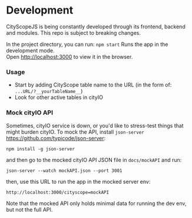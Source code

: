 # Development

CityScopeJS is being constantly developed through its frontend, backend and modules. This repo is subject to breaking changes.

In the project directory, you can run: `npm start` Runs the app in the development mode.<br /> Open [http://localhost:3000](http://localhost:3000) to view it in the browser.

### Usage

-   Start by adding CityScope table name to the URL (in the form of: `...URL/?__yourTableName__`)
-   Look for other active tables in cityIO

### Mock cityIO API

Sometimes, cityIO service is down, or you'd like to stress-test things that might burden cityIO. To mock the API, install `json-server` https://github.com/typicode/json-server:

`npm install -g json-server`

and then go to the mocked cityIO API JSON file in `docs/mockAPI` and run:

`json-server --watch mockAPI.json --port 3001`

then, use this URL to run the app in the mocked server env:

`http://localhost:3000/cityscope=mockAPI`

Note that the mocked API only holds minimal data for running the dev env, but not the full API.
